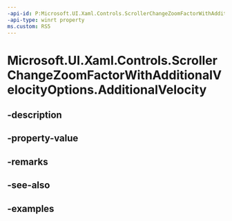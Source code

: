 ```yaml
---
-api-id: P:Microsoft.UI.Xaml.Controls.ScrollerChangeZoomFactorWithAdditionalVelocityOptions.AdditionalVelocity
-api-type: winrt property
ms.custom: RS5
---
```


<!-- Property syntax.
public float AdditionalVelocity { get;  set; }
-->

# Microsoft.UI.Xaml.Controls.ScrollerChangeZoomFactorWithAdditionalVelocityOptions.AdditionalVelocity

## -description

## -property-value

## -remarks

## -see-also

## -examples

